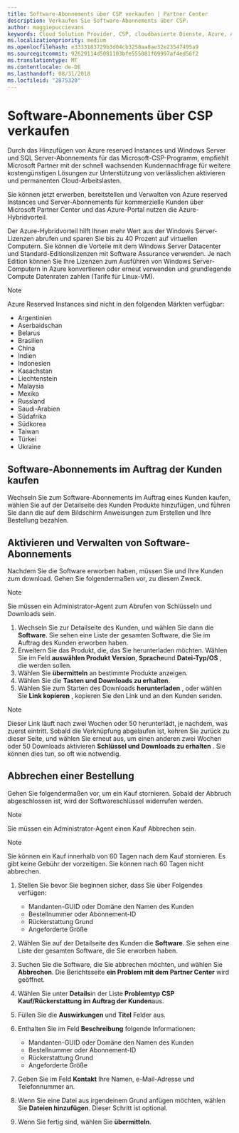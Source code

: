 ```yaml
---
title: Software-Abonnements über CSP verkaufen | Partner Center
description: Verkaufen Sie Software-Abonnements über CSP.
author: maggiepuccievans
keywords: Cloud Solution Provider, CSP, cloudbasierte Dienste, Azure, Azure RI, Windows Server, SQL Server, Software-Abonnements
ms.localizationpriority: medium
ms.openlocfilehash: e3333183729b3d04cb3258aa8ae32e23547495a9
ms.sourcegitcommit: 92629114d5081103bfe555081f69997af4ed56f2
ms.translationtype: MT
ms.contentlocale: de-DE
ms.lasthandoff: 08/31/2018
ms.locfileid: "2875320"
---
```

# <a name="sell-software-subscriptions-through-csp"></a>Software-Abonnements über CSP verkaufen

Durch das Hinzufügen von Azure reserved Instances und Windows Server und SQL Server-Abonnements für das Microsoft-CSP-Programm, empfiehlt Microsoft Partner mit der schnell wachsenden Kundennachfrage für weitere kostengünstigen Lösungen zur Unterstützung von verlässlichen aktivieren und permanenten Cloud-Arbeitslasten. 

Sie können jetzt erwerben, bereitstellen und Verwalten von Azure reserved Instances und Server-Abonnements für kommerzielle Kunden über Microsoft Partner Center und das Azure-Portal nutzen die Azure-Hybridvorteil. 

Der Azure-Hybridvorteil hilft Ihnen mehr Wert aus der Windows Server-Lizenzen abrufen und sparen Sie bis zu 40 Prozent auf virtuellen Computern. Sie können die Vorteile mit dem Windows Server Datacenter und Standard-Editionslizenzen mit Software Assurance verwenden. Je nach Edition können Sie Ihre Lizenzen zum Ausführen von Windows Server-Computern in Azure konvertieren oder erneut verwenden und grundlegende Compute Datenraten zahlen (Tarife für Linux-VM).

> [!NOTE]  
> Azure Reserved Instances sind nicht in den folgenden Märkten verfügbar:  
> * Argentinien
> * Aserbaidschan
> * Belarus
> * Brasilien
> * China
> * Indien
> * Indonesien
> * Kasachstan
> * Liechtenstein
> * Malaysia
> * Mexiko
> * Russland
> * Saudi-Arabien
> * Südafrika
> * Südkorea
> * Taiwan
> * Türkei
> * Ukraine

## <a name="buy-software-subscriptions-on-behalf-of-customers"></a>Software-Abonnements im Auftrag der Kunden kaufen

Wechseln Sie zum Software-Abonnements im Auftrag eines Kunden kaufen, wählen Sie auf der Detailseite des Kunden Produkte hinzufügen, und führen Sie dann die auf dem Bildschirm Anweisungen zum Erstellen und Ihre Bestellung bezahlen.

## <a name="activate-and-manage-software-subscriptions"></a>Aktivieren und Verwalten von Software-Abonnements

Nachdem Sie die Software erworben haben, müssen Sie und Ihre Kunden zum download. Gehen Sie folgendermaßen vor, zu diesem Zweck. 

>[!NOTE]
>Sie müssen ein Administrator-Agent zum Abrufen von Schlüsseln und Downloads sein. 

1. Wechseln Sie zur Detailseite des Kunden, und wählen Sie dann die **Software**. Sie sehen eine Liste der gesamten Software, die Sie im Auftrag des Kunden erworben haben. 
2.  Erweitern Sie das Produkt, die, das Sie herunterladen möchten. Wählen Sie im Feld **auswählen Produkt** **Version**, **Sprache**und **Datei-Typ/OS** , die werden sollen. 
3.  Wählen Sie **übermitteln** an bestimmte Produkte anzeigen. 
4.  Wählen Sie die **Tasten und Downloads zu erhalten**. 
5.  Wählen Sie zum Starten des Downloads **herunterladen** , oder wählen Sie **Link kopieren** , kopieren Sie den Link und an den Kunden senden. 

>[!NOTE]
>Dieser Link läuft nach zwei Wochen oder 50 herunterlädt, je nachdem, was zuerst eintritt. Sobald die Verknüpfung abgelaufen ist, kehren Sie zurück zu dieser Seite, und wählen Sie erneut aus, um einen anderen zwei Wochen oder 50 Downloads aktivieren **Schlüssel und Downloads zu erhalten** . Sie können dies tun, so oft wie notwendig. 


## <a name="cancel-a-purchase"></a>Abbrechen einer Bestellung
Gehen Sie folgendermaßen vor, um ein Kauf stornieren. Sobald der Abbruch abgeschlossen ist, wird der Softwareschlüssel widerrufen werden. 

>[!NOTE]
>Sie müssen ein Administrator-Agent einen Kauf Abbrechen sein. 

>[!NOTE]
>Sie können ein Kauf innerhalb von 60 Tagen nach dem Kauf stornieren. Es gibt keine Gebühr der vorzeitigen. Sie können nach 60 Tagen nicht abbrechen. 

1.  Stellen Sie bevor Sie beginnen sicher, dass Sie über Folgendes verfügen: 
    -   Mandanten-GUID oder Domäne den Namen des Kunden
    -   Bestellnummer oder Abonnement-ID
    -   Rückerstattung Grund
    -   Angeforderte Größe

2.  Wählen Sie auf der Detailseite des Kunden die **Software**. Sie sehen eine Liste der gesamten Software, die Sie erworben haben. 

3.  Suchen Sie die Software, die Sie abbrechen möchten, und wählen Sie **Abbrechen**. Die Berichtsseite **ein Problem mit dem Partner Center** wird geöffnet. 

4.  Wählen Sie unter **Details**in der Liste **Problemtyp** **CSP Kauf/Rückerstattung im Auftrag der Kunden**aus.

5.  Füllen Sie die **Auswirkungen** und **Titel** Felder aus. 

6.  Enthalten Sie im Feld **Beschreibung** folgende Informationen: 
    -   Mandanten-GUID oder Domäne den Namen des Kunden
    -   Bestellnummer oder Abonnement-ID
    -   Rückerstattung Grund
    -   Angeforderte Größe

7.  Geben Sie im Feld **Kontakt** Ihre Namen, e-Mail-Adresse und Telefonnummer an. 

8.  Wenn Sie eine Datei aus irgendeinem Grund anfügen möchten, wählen Sie **Dateien hinzufügen**. Dieser Schritt ist optional. 

9.  Wenn Sie fertig sind, wählen Sie **übermitteln**.

